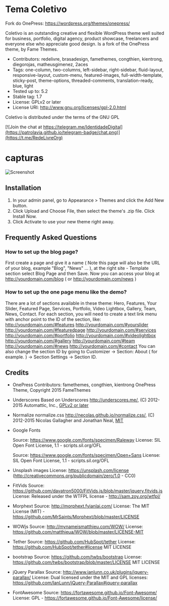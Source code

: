# Tema Coletivo

Fork do OnePress: https://wordpress.org/themes/onepress/

Coletivo is an outstanding creative and flexible WordPress theme well suited
for business, portfolio, digital agency, product showcase, freelancers and
everyone else who appreciate good design. Is a fork of the OnePress theme,
by Fame Themes.

* Contributors: redelivre, brasadesign, famethemes, congthien, kientrong, diegorojas, matheusgimenez, 2aces
* Tags: one-column, two-columns, left-sidebar, right-sidebar, fluid-layout, responsive-layout, custom-menu, featured-images, full-width-template, sticky-post, theme-options, threaded-comments, translation-ready, blue, light
* Tested up to: 5.2
* Stable tag: 1.7
* License: GPLv2 or later
* License URI: http://www.gnu.org/licenses/gpl-2.0.html

Coletivo is distributed under the terms of the GNU GPL

[![Join the chat at https://telegram.me/IdentidadeDigital](https://patrolavia.github.io/telegram-badge/chat.png)](https://t.me/RedeLivreOrg)

# capturas
![Screenshot](./screenshot.png)

## Installation

1. In your admin panel, go to Appearance > Themes and click the Add New button.
2. Click Upload and Choose File, then select the theme's .zip file. Click Install Now.
3. Click Activate to use your new theme right away.

## Frequently Asked Questions 

### How to set up the blog page?
First create a page and give it a name ( Note this page will also be the URL of your blog, example "Blog", "News" ...  ), at the right site - Template section select Blog Page and then Save. Now you can access your blog at http://yourdomain.com/blog ( or http://yourdomain.com/news )

### How to set up the one page menu like the demo? 

There are a lot of sections available in these theme: Hero, Features, Your Slider, Featured Page, Services, Portfolio, Video Lightbox, Gallery, Team, News, Contact.
For each section, you will need to create a text link menu with anchor point to the ID of the section, like:
	http://yourdomain.com/#features
	http://yourdomain.com/#yourslider
	http://yourdomain.com/#featuredpage
	http://yourdomain.com/#services
	http://yourdomain.com/#portfolio
	http://yourdomain.com/#videolightbox
	http://yourdomain.com/#gallery
	http://yourdomain.com/#team
	http://yourdomain.com/#news
	http://yourdomain.com/#contact
You can also change the section ID by going to Customizer -> Section: About ( for example. ) -> Section Settings -> Section ID.

## Credits
 - OnePress Contributors: famethemes, congthien, kientrong
OnePress Theme, Copyright 2015 FameThemes

 - Underscores
Based on Underscores http://underscores.me/, (C) 2012-2015 Automattic, Inc., [GPLv2 or later](https://www.gnu.org/licenses/gpl-2.0.html)

 - Normalize
normalize.css http://necolas.github.io/normalize.css/, (C) 2012-2015 Nicolas Gallagher and Jonathan Neal, [MIT](http://opensource.org/licenses/MIT)

 - Google Fonts

	Source: https://www.google.com/fonts/specimen/Raleway
	License: SIL Open Font License, 1.1 - scripts.sil.org/OFL

	Source: https://www.google.com/fonts/specimen/Open+Sans
	License: SIL Open Font License, 1.1 - scripts.sil.org/OFL

 - Unsplash images
    License: https://unsplash.com/license (http://creativecommons.org/publicdomain/zero/1.0 - CC0)

 - FitVids
    Source: https://github.com/davatron5000/FitVids.js/blob/master/jquery.fitvids.js
    License: Released under the WTFPL license - http://sam.zoy.org/wtfpl/

 - Morphext
    Source: http://morphext.fyianlai.com/
    License: The MIT License (MIT) - https://github.com/MrSaints/Morphext/blob/master/LICENSE

 - WOWjs
    Source: http://mynameismatthieu.com/WOW/
    License: https://github.com/matthieua/WOW/blob/master/LICENSE-MIT

 - Tether
    Source: https://github.com/HubSpot/tether
    License: https://github.com/HubSpot/tether#license MIT LICENSE

 - bootstrap
    Source: https://github.com/twbs/bootstrap
    License: https://github.com/twbs/bootstrap/blob/master/LICENSE MIT LICENSE

 - jQuery Parallax
    Source: http://www.ianlunn.co.uk/plugins/jquery-parallax/
    License: Dual licensed under the MIT and GPL licenses: https://github.com/IanLunn/jQuery-Parallax#jquery-parallax

 - FontAwesome
    Source: https://fortawesome.github.io/Font-Awesome/
    License: GPL - https://fortawesome.github.io/Font-Awesome/license/
